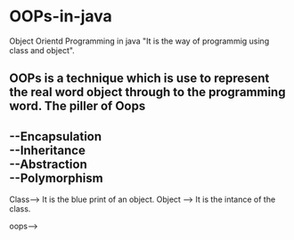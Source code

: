 # OOPs-in-java
Object Orientd Programming in java 
"It is the way of programmig using class and object".

OOPs is a technique which is use to represent the real word object through to the programming word.
The piller of Oops 
------------------------------------------------------------
--Encapsulation<br>
--Inheritance <br>
--Abstraction <br>
--Polymorphism <br>
-------------------------------------------------------------
Class-->
It is the blue print of an object.
Object -->
It is the intance of the class.

oops-->

